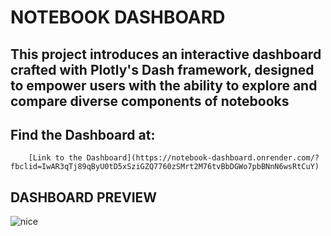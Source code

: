 # NOTEBOOK DASHBOARD 

## This project introduces an interactive dashboard crafted with Plotly's Dash framework, designed to empower users with the ability to explore and compare diverse components of notebooks

## Find the Dashboard at: 
        [Link to the Dashboard](https://notebook-dashboard.onrender.com/?fbclid=IwAR3qTj89qByU0tD5xSziGZQ7760zSMrt2M76tvBbDGWo7pbBNnN6wsRtCuY)
## DASHBOARD PREVIEW
  ![nice](https://github.com/saugat078/Dashboard-using-Dash-by-Plotly/assets/69633630/2e714143-9309-42b4-a5c1-9596ee4d1f8a)

